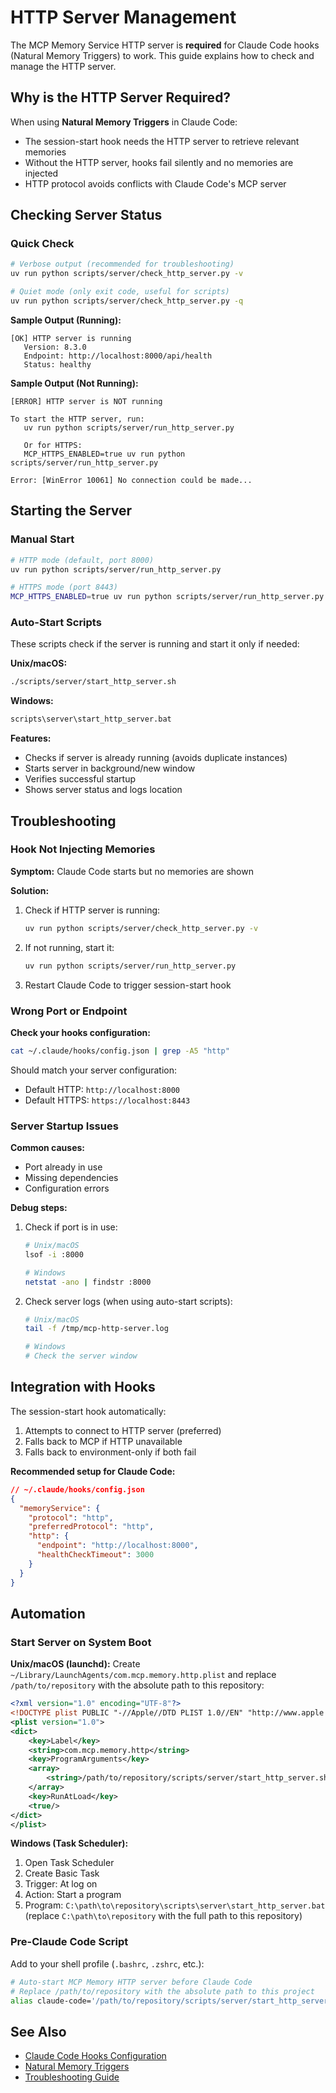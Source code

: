 # HTTP Server Management

The MCP Memory Service HTTP server is **required** for Claude Code hooks (Natural Memory Triggers) to work. This guide explains how to check and manage the HTTP server.

## Why is the HTTP Server Required?

When using **Natural Memory Triggers** in Claude Code:
- The session-start hook needs the HTTP server to retrieve relevant memories
- Without the HTTP server, hooks fail silently and no memories are injected
- HTTP protocol avoids conflicts with Claude Code's MCP server

## Checking Server Status

### Quick Check

```bash
# Verbose output (recommended for troubleshooting)
uv run python scripts/server/check_http_server.py -v

# Quiet mode (only exit code, useful for scripts)
uv run python scripts/server/check_http_server.py -q
```

**Sample Output (Running):**
```
[OK] HTTP server is running
   Version: 8.3.0
   Endpoint: http://localhost:8000/api/health
   Status: healthy
```

**Sample Output (Not Running):**
```
[ERROR] HTTP server is NOT running

To start the HTTP server, run:
   uv run python scripts/server/run_http_server.py

   Or for HTTPS:
   MCP_HTTPS_ENABLED=true uv run python scripts/server/run_http_server.py

Error: [WinError 10061] No connection could be made...
```

## Starting the Server

### Manual Start

```bash
# HTTP mode (default, port 8000)
uv run python scripts/server/run_http_server.py

# HTTPS mode (port 8443)
MCP_HTTPS_ENABLED=true uv run python scripts/server/run_http_server.py
```

### Auto-Start Scripts

These scripts check if the server is running and start it only if needed:

**Unix/macOS:**
```bash
./scripts/server/start_http_server.sh
```

**Windows:**
```cmd
scripts\server\start_http_server.bat
```

**Features:**
- Checks if server is already running (avoids duplicate instances)
- Starts server in background/new window
- Verifies successful startup
- Shows server status and logs location

## Troubleshooting

### Hook Not Injecting Memories

**Symptom:** Claude Code starts but no memories are shown

**Solution:**
1. Check if HTTP server is running:
   ```bash
   uv run python scripts/server/check_http_server.py -v
   ```

2. If not running, start it:
   ```bash
   uv run python scripts/server/run_http_server.py
   ```

3. Restart Claude Code to trigger session-start hook

### Wrong Port or Endpoint

**Check your hooks configuration:**
```bash
cat ~/.claude/hooks/config.json | grep -A5 "http"
```

Should match your server configuration:
- Default HTTP: `http://localhost:8000`
- Default HTTPS: `https://localhost:8443`

### Server Startup Issues

**Common causes:**
- Port already in use
- Missing dependencies
- Configuration errors

**Debug steps:**
1. Check if port is in use:
   ```bash
   # Unix/macOS
   lsof -i :8000

   # Windows
   netstat -ano | findstr :8000
   ```

2. Check server logs (when using auto-start scripts):
   ```bash
   # Unix/macOS
   tail -f /tmp/mcp-http-server.log

   # Windows
   # Check the server window
   ```

## Integration with Hooks

The session-start hook automatically:
1. Attempts to connect to HTTP server (preferred)
2. Falls back to MCP if HTTP unavailable
3. Falls back to environment-only if both fail

**Recommended setup for Claude Code:**
```json
// ~/.claude/hooks/config.json
{
  "memoryService": {
    "protocol": "http",
    "preferredProtocol": "http",
    "http": {
      "endpoint": "http://localhost:8000",
      "healthCheckTimeout": 3000
    }
  }
}
```

## Automation

### Start Server on System Boot

**Unix/macOS (launchd):**
Create `~/Library/LaunchAgents/com.mcp.memory.http.plist` and replace `/path/to/repository` with the absolute path to this repository:
```xml
<?xml version="1.0" encoding="UTF-8"?>
<!DOCTYPE plist PUBLIC "-//Apple//DTD PLIST 1.0//EN" "http://www.apple.com/DTDs/PropertyList-1.0.dtd">
<plist version="1.0">
<dict>
    <key>Label</key>
    <string>com.mcp.memory.http</string>
    <key>ProgramArguments</key>
    <array>
        <string>/path/to/repository/scripts/server/start_http_server.sh</string>
    </array>
    <key>RunAtLoad</key>
    <true/>
</dict>
</plist>
```

**Windows (Task Scheduler):**
1. Open Task Scheduler
2. Create Basic Task
3. Trigger: At log on
4. Action: Start a program
5. Program: `C:\path\to\repository\scripts\server\start_http_server.bat` (replace `C:\path\to\repository` with the full path to this repository)

### Pre-Claude Code Script

Add to your shell profile (`.bashrc`, `.zshrc`, etc.):
```bash
# Auto-start MCP Memory HTTP server before Claude Code
# Replace /path/to/repository with the absolute path to this project
alias claude-code='/path/to/repository/scripts/server/start_http_server.sh && claude'
```

## See Also

- [Claude Code Hooks Configuration](../CLAUDE.md#claude-code-hooks-configuration-)
- [Natural Memory Triggers](../CLAUDE.md#natural-memory-triggers-v710-latest)
- [Troubleshooting Guide](https://github.com/doobidoo/mcp-memory-service/wiki/07-TROUBLESHOOTING)

